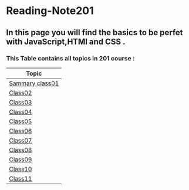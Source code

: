 # Reading-Note201
## In this page you will find the basics to be perfet with **JavaScript,HTMl and CSS** .

### This Table contains all topics in 201 course :

Topic | 
---------|
[Sammary class01](https://yaqeen-stak.github.io/Reading-Note201/class01) |
[Class02](https://yaqeen-stak.github.io/Reading-Note201/class-02) |
[Class03](https://yaqeen-stak.github.io/Reading-Note201/class-03) |
[Class04](https://yaqeen-stak.github.io/Reading-Note201/class-04) |
[Class05](https://yaqeen-stak.github.io/Reading-Note201/class05) |
[Class06](https://yaqeen-stak.github.io/Reading-Note201/Class06)|
[Class07](https://yaqeen-stak.github.io/Reading-Note201/Class07) |
[Class08](https://yaqeen-stak.github.io/Reading-Note201/class08) |
[Class09](https://yaqeen-stak.github.io/Reading-Note201/Class09) |
[Class10](https://yaqeen-stak.github.io/Reading-Note201/Class10) |
[Class11](https://yaqeen-stak.github.io/Reading-Note201/Class11) |
